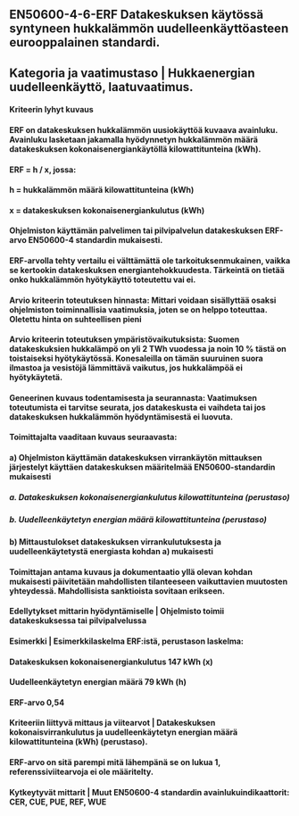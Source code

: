 ## EN50600-4-6-ERF Datakeskuksen käytössä syntyneen hukkalämmön uudelleenkäyttöasteen eurooppalainen standardi.
## Kategoria ja vaatimustaso | Hukkaenergian uudelleenkäyttö, laatuvaatimus.
#### Kriteerin lyhyt kuvaus 
#### ERF on datakeskuksen hukkalämmön uusiokäyttöä kuvaava avainluku. Avainluku lasketaan jakamalla hyödynnetyn hukkalämmön määrä datakeskuksen kokonaisenergiankäytöllä kilowattitunteina (kWh).
#### ERF = h / x, jossa:
#### h = hukkalämmön määrä kilowattitunteina (kWh)
#### x = datakeskuksen kokonaisenergiankulutus (kWh)
#### Ohjelmiston käyttämän palvelimen tai pilvipalvelun datakeskuksen ERF-arvo EN50600-4 standardin mukaisesti.
#### ERF-arvolla tehty vertailu ei välttämättä ole tarkoituksenmukainen, vaikka se kertookin datakeskuksen energiantehokkuudesta. Tärkeintä on tietää onko hukkalämmön hyötykäyttö toteutettu vai ei.
#### Arvio kriteerin toteutuksen hinnasta: Mittari voidaan sisällyttää osaksi ohjelmiston toiminnallisia vaatimuksia, joten se on helppo toteuttaa. Oletettu hinta on suhteellisen pieni
#### Arvio kriteerin toteutuksen ympäristövaikutuksista: Suomen datakeskuksien hukkalämpö on yli 2 TWh vuodessa ja noin 10 % tästä on toistaiseksi hyötykäytössä. Konesaleilla on tämän suuruinen suora ilmastoa ja vesistöjä lämmittävä vaikutus, jos hukkalämpöä ei hyötykäytetä.
#### Geneerinen kuvaus todentamisesta ja seurannasta: Vaatimuksen toteutumista ei tarvitse seurata, jos datakeskusta ei vaihdeta tai jos datakeskuksen hukkalämmön hyödyntämisestä ei luovuta.
#### Toimittajalta vaaditaan kuvaus seuraavasta:
#### a) Ohjelmiston käyttämän datakeskuksen virrankäytön mittauksen järjestelyt käyttäen datakeskuksen määritelmää EN50600-standardin mukaisesti
##### a. Datakeskuksen kokonaisenergiankulutus kilowattitunteina (perustaso)
##### b. Uudelleenkäytetyn energian määrä kilowattitunteina (perustaso)
#### b) Mittaustulokset datakeskuksen virrankulutuksesta ja uudelleenkäytetystä energiasta kohdan a) mukaisesti
#### Toimittajan antama kuvaus ja dokumentaatio yllä olevan kohdan mukaisesti päivitetään mahdollisten tilanteeseen vaikuttavien muutosten yhteydessä. Mahdollisista sanktioista sovitaan erikseen.
#### Edellytykset mittarin hyödyntämiselle | Ohjelmisto toimii datakeskuksessa tai pilvipalvelussa
#### Esimerkki | Esimerkkilaskelma ERF:istä, perustason laskelma:
#### Datakeskuksen kokonaisenergiankulutus	147 kWh (x)
#### Uudelleenkäytetyn energian määrä	79 kWh (h) 
#### ERF-arvo	0,54
#### Kriteeriin liittyvä mittaus ja viitearvot | Datakeskuksen kokonaisvirrankulutus ja uudelleenkäytetyn energian määrä kilowattitunteina (kWh) (perustaso).
#### ERF-arvo on sitä parempi mitä lähempänä se on lukua 1, referenssiviitearvoja ei ole määritelty. 
#### Kytkeytyvät mittarit | Muut EN50600-4 standardin avainlukuindikaattorit: CER, CUE, PUE, REF, WUE



